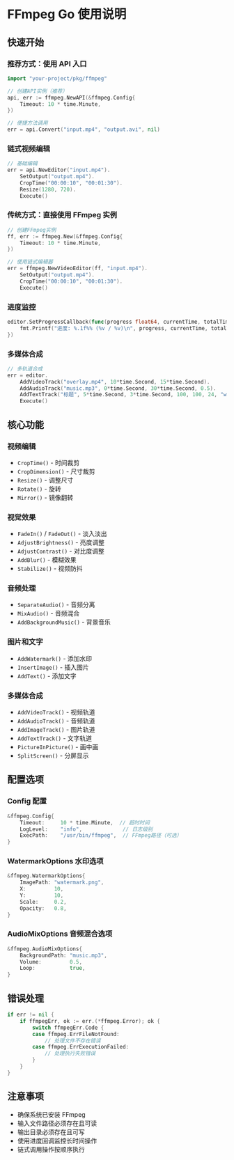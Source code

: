 # FFmpeg Go 使用说明

## 快速开始

### 推荐方式：使用 API 入口

```go
import "your-project/pkg/ffmpeg"

// 创建API实例（推荐）
api, err := ffmpeg.NewAPI(&ffmpeg.Config{
    Timeout: 10 * time.Minute,
})

// 便捷方法调用
err = api.Convert("input.mp4", "output.avi", nil)
```

### 链式视频编辑

```go
// 基础编辑
err = api.NewEditor("input.mp4").
    SetOutput("output.mp4").
    CropTime("00:00:10", "00:01:30").
    Resize(1280, 720).
    Execute()
```

### 传统方式：直接使用 FFmpeg 实例

```go
// 创建FFmpeg实例
ff, err := ffmpeg.New(&ffmpeg.Config{
    Timeout: 10 * time.Minute,
})

// 使用链式编辑器
err = ffmpeg.NewVideoEditor(ff, "input.mp4").
    SetOutput("output.mp4").
    CropTime("00:00:10", "00:01:30").
    Execute()
```

### 进度监控

```go
editor.SetProgressCallback(func(progress float64, currentTime, totalTime time.Duration) {
    fmt.Printf("进度: %.1f%% (%v / %v)\n", progress, currentTime, totalTime)
})
```

### 多媒体合成

```go
// 多轨道合成
err = editor.
    AddVideoTrack("overlay.mp4", 10*time.Second, 15*time.Second).
    AddAudioTrack("music.mp3", 0*time.Second, 30*time.Second, 0.5).
    AddTextTrack("标题", 5*time.Second, 3*time.Second, 100, 100, 24, "white").
    Execute()
```

## 核心功能

### 视频编辑

- `CropTime()` - 时间裁剪
- `CropDimension()` - 尺寸裁剪
- `Resize()` - 调整尺寸
- `Rotate()` - 旋转
- `Mirror()` - 镜像翻转

### 视觉效果

- `FadeIn()` / `FadeOut()` - 淡入淡出
- `AdjustBrightness()` - 亮度调整
- `AdjustContrast()` - 对比度调整
- `AddBlur()` - 模糊效果
- `Stabilize()` - 视频防抖

### 音频处理

- `SeparateAudio()` - 音频分离
- `MixAudio()` - 音频混合
- `AddBackgroundMusic()` - 背景音乐

### 图片和文字

- `AddWatermark()` - 添加水印
- `InsertImage()` - 插入图片
- `AddText()` - 添加文字

### 多媒体合成

- `AddVideoTrack()` - 视频轨道
- `AddAudioTrack()` - 音频轨道
- `AddImageTrack()` - 图片轨道
- `AddTextTrack()` - 文字轨道
- `PictureInPicture()` - 画中画
- `SplitScreen()` - 分屏显示

## 配置选项

### Config 配置

```go
&ffmpeg.Config{
    Timeout:     10 * time.Minute,  // 超时时间
    LogLevel:    "info",             // 日志级别
    ExecPath:    "/usr/bin/ffmpeg",  // FFmpeg路径（可选）
}
```

### WatermarkOptions 水印选项

```go
&ffmpeg.WatermarkOptions{
    ImagePath: "watermark.png",
    X:         10,
    Y:         10,
    Scale:     0.2,
    Opacity:   0.8,
}
```

### AudioMixOptions 音频混合选项

```go
&ffmpeg.AudioMixOptions{
    BackgroundPath: "music.mp3",
    Volume:         0.5,
    Loop:           true,
}
```

## 错误处理

```go
if err != nil {
    if ffmpegErr, ok := err.(*ffmpeg.Error); ok {
        switch ffmpegErr.Code {
        case ffmpeg.ErrFileNotFound:
            // 处理文件不存在错误
        case ffmpeg.ErrExecutionFailed:
            // 处理执行失败错误
        }
    }
}
```

## 注意事项

- 确保系统已安装 FFmpeg
- 输入文件路径必须存在且可读
- 输出目录必须存在且可写
- 使用进度回调监控长时间操作
- 链式调用操作按顺序执行
